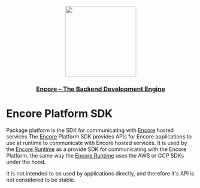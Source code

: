 <div align="center">
  <a href="https://encore.dev" alt="encore"><img width="189px" src="https://encore.dev/assets/img/logo.svg"></a>
  <h3><a href="https://encore.dev">Encore – The Backend Development Engine</a></h3>
</div>

# Encore Platform SDK

Package platform is the SDK for communicating with [Encore](https://encore.dev) hosted services The
[Encore](https://encore.dev) Platform SDK provides APIs for Encore applications to use at runtime to communicate with
Encore hosted services. It is used by the [Encore Runtime](https://github.com/encoredev/encore/tree/main/runtime) as a
provide SDK for communicating with the Encore Platform, the same way the
[Encore Runtime](https://github.com/encoredev/encore/tree/main/runtime) uses the AWS or GCP SDKs under the hood.

It is not intended to be used by applications directly, and therefore it's API is not considered to be stable.

